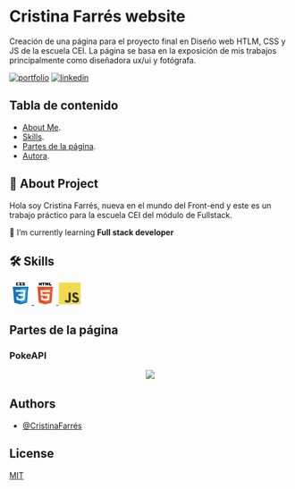 # Cristina Farrés website
Creación de una página para el proyecto final en Diseño web HTLM, CSS y JS de la escuela CEI. La página se basa en la exposición de mis trabajos principalmente como diseñadora ux/ui y fotógrafa.  



[![portfolio](https://img.shields.io/badge/my_portfolio-000?style=for-the-badge&logo=ko-fi&logoColor=white)](https://cristinafarres.com/index.html)
[![linkedin](https://img.shields.io/badge/linkedin-0A66C2?style=for-the-badge&logo=linkedin&logoColor=white)](https://www.linkedin.com/in/cristinafarresestragues/)


## Tabla de contenido
- [About Me](#-about-me).
- [Skills](#-skills).
- [Partes de la página](#partes-de-la-página).
- [Autora](#authors).



## 🚀 About Project
Hola soy Cristina Farrés, nueva en el mundo del Front-end y este es un trabajo práctico para la escuela CEI del módulo de Fullstack.
 

🌱 I’m currently learning **Full stack developer**


## 🛠 Skills
<p align="left"> <a href="https://www.w3schools.com/css/" target="_blank" rel="noreferrer"> <img src="https://raw.githubusercontent.com/devicons/devicon/master/icons/css3/css3-original-wordmark.svg" alt="css3" width="40" height="40"/> </a> <a href="https://www.w3.org/html/" target="_blank" rel="noreferrer"> <img src="https://raw.githubusercontent.com/devicons/devicon/master/icons/html5/html5-original-wordmark.svg" alt="html5" width="40" height="40"/> </a> <a href="https://developer.mozilla.org/en-US/docs/Web/JavaScript" target="_blank" rel="noreferrer"> <img src="https://raw.githubusercontent.com/devicons/devicon/master/icons/javascript/javascript-original.svg" alt="javascript" width="40" height="40"/> </a> </p>


## Partes de la página
### PokeAPI

<p align="center">
  <a href="https://github.com/ctyna/CristinaFarres/tree/main" title="Web personal Cristina Farrés">
      <img width="45%" src="[https://github.com/ctyna/CristinaFarres/blob/main/assets/Iniciogit.png](https://github.com/ctyna/promesasDeploy/blob/main/public/pokeapi.png)">
    
  </a>
</p>



## Authors

- [@CristinaFarrés](https://github.com/ctyna)


## License

[MIT](https://choosealicense.com/licenses/mit/)

